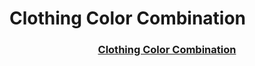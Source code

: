 # Clothing Color Combination

<h3 align="center"><a href="https://brienzb.github.io/clothing-color-combination/">Clothing Color Combination</a></h3>
